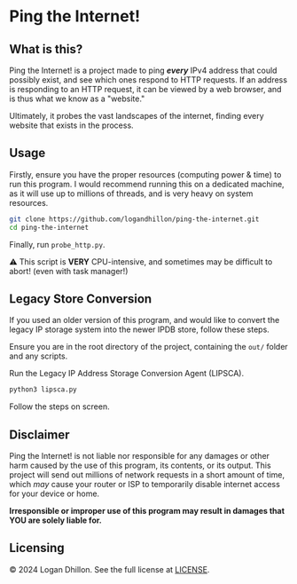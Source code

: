# Ping the Internet!

## What is this?

Ping the Internet! is a project made to ping ***every*** IPv4 address that could possibly exist, and see which ones respond to HTTP requests.
If an address is responding to an HTTP request, it can be viewed by a web browser, and is thus what we know as a "website."

Ultimately, it probes the vast landscapes of the internet, finding every website that exists in the process.

## Usage

Firstly, ensure you have the proper resources (computing power & time) to run this program. I would recommend running this on a dedicated machine, as it will use up to millions of threads, and is very heavy on system resources.

```sh
git clone https://github.com/logandhillon/ping-the-internet.git
cd ping-the-internet
```

Finally, run `probe_http.py`.

:warning: This script is **VERY** CPU-intensive, and sometimes may be difficult to abort! (even with task manager!)

## Legacy Store Conversion

If you used an older version of this program, and would like to convert the legacy IP storage system into the newer IPDB store, follow these steps.

Ensure you are in the root directory of the project, containing the `out/` folder and any scripts.

Run the Legacy IP Address Storage Conversion Agent (LIPSCA).

```sh
python3 lipsca.py
```

Follow the steps on screen.

## Disclaimer

Ping the Internet! is not liable nor responsible for any damages or other harm caused by the use of this program, its contents, or its output. This project will send out millions of network requests in a short amount of time, which *may* cause your router or ISP to temporarily disable internet access for your device or home.

**Irresponsible or improper use of this program may result in damages that YOU are solely liable for.**

## Licensing

© 2024 Logan Dhillon. See the full license at [LICENSE](LICENSE).
